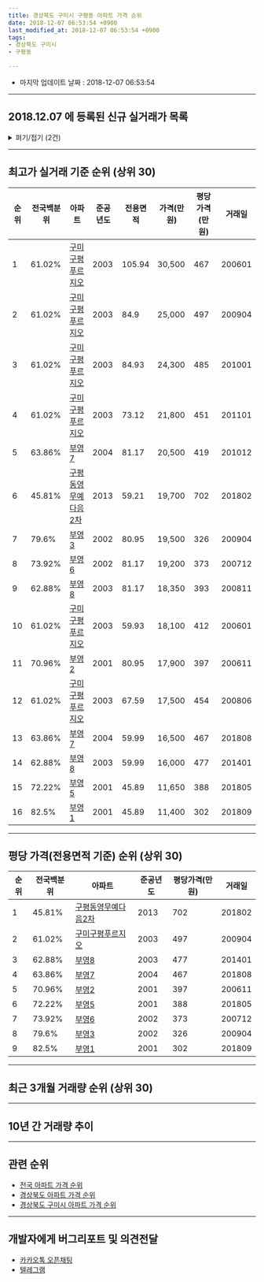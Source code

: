 ```yaml
---
title: 경상북도 구미시 구평동 아파트 가격 순위
date: 2018-12-07 06:53:54 +0900
last_modified_at: 2018-12-07 06:53:54 +0900
tags:
- 경상북도 구미시
- 구평동

---
```


* 마지막 업데이트 날짜 : 2018-12-07 06:53:54

---

## 2018.12.07 에 등록된 신규 실거래가 목록

<details>
<summary>펴기/접기 (2건)</summary>
<div markdown="1">

|아파트|전국백분위|준공년도|전용면적|가격(만원)|평당가격(만원)|거래일|
|---|---|---|---|---|---|---|
|[부영3](https://search.naver.com/search.naver?query=%EA%B2%BD%EC%83%81%EB%B6%81%EB%8F%84+%EA%B5%AC%EB%AF%B8%EC%8B%9C+%EA%B5%AC%ED%8F%89%EB%8F%99+%EB%B6%80%EC%98%813)|79.6%|2002|80.95|14,750|601|<span style="color:red">201811</span>|
|[부영5](https://search.naver.com/search.naver?query=%EA%B2%BD%EC%83%81%EB%B6%81%EB%8F%84+%EA%B5%AC%EB%AF%B8%EC%8B%9C+%EA%B5%AC%ED%8F%89%EB%8F%99+%EB%B6%80%EC%98%815)|72.22%|2001|45.89|7,200|517|<span style="color:red">201810</span>|


</div>
</details>

---

## 최고가 실거래 기준 순위 (상위 30)


|순위|전국백분위|아파트|준공년도|전용면적|가격(만원)|평당가격(만원)|거래일|
|---|---|---|---|---|---|---|---|
|1|61.02%|[구미구평푸르지오](https://search.naver.com/search.naver?query=%EA%B2%BD%EC%83%81%EB%B6%81%EB%8F%84+%EA%B5%AC%EB%AF%B8%EC%8B%9C+%EA%B5%AC%ED%8F%89%EB%8F%99+%EA%B5%AC%EB%AF%B8%EA%B5%AC%ED%8F%89%ED%91%B8%EB%A5%B4%EC%A7%80%EC%98%A4)|2003|105.94|30,500|467|200601|
|2|61.02%|[구미구평푸르지오](https://search.naver.com/search.naver?query=%EA%B2%BD%EC%83%81%EB%B6%81%EB%8F%84+%EA%B5%AC%EB%AF%B8%EC%8B%9C+%EA%B5%AC%ED%8F%89%EB%8F%99+%EA%B5%AC%EB%AF%B8%EA%B5%AC%ED%8F%89%ED%91%B8%EB%A5%B4%EC%A7%80%EC%98%A4)|2003|84.9|25,000|497|200904|
|3|61.02%|[구미구평푸르지오](https://search.naver.com/search.naver?query=%EA%B2%BD%EC%83%81%EB%B6%81%EB%8F%84+%EA%B5%AC%EB%AF%B8%EC%8B%9C+%EA%B5%AC%ED%8F%89%EB%8F%99+%EA%B5%AC%EB%AF%B8%EA%B5%AC%ED%8F%89%ED%91%B8%EB%A5%B4%EC%A7%80%EC%98%A4)|2003|84.93|24,300|485|201001|
|4|61.02%|[구미구평푸르지오](https://search.naver.com/search.naver?query=%EA%B2%BD%EC%83%81%EB%B6%81%EB%8F%84+%EA%B5%AC%EB%AF%B8%EC%8B%9C+%EA%B5%AC%ED%8F%89%EB%8F%99+%EA%B5%AC%EB%AF%B8%EA%B5%AC%ED%8F%89%ED%91%B8%EB%A5%B4%EC%A7%80%EC%98%A4)|2003|73.12|21,800|451|201101|
|5|63.86%|[부영7](https://search.naver.com/search.naver?query=%EA%B2%BD%EC%83%81%EB%B6%81%EB%8F%84+%EA%B5%AC%EB%AF%B8%EC%8B%9C+%EA%B5%AC%ED%8F%89%EB%8F%99+%EB%B6%80%EC%98%817)|2004|81.17|20,500|419|201012|
|6|45.81%|[구평동영무예다음2차](https://search.naver.com/search.naver?query=%EA%B2%BD%EC%83%81%EB%B6%81%EB%8F%84+%EA%B5%AC%EB%AF%B8%EC%8B%9C+%EA%B5%AC%ED%8F%89%EB%8F%99+%EA%B5%AC%ED%8F%89%EB%8F%99%EC%98%81%EB%AC%B4%EC%98%88%EB%8B%A4%EC%9D%8C2%EC%B0%A8)|2013|59.21|19,700|702|201802|
|7|79.6%|[부영3](https://search.naver.com/search.naver?query=%EA%B2%BD%EC%83%81%EB%B6%81%EB%8F%84+%EA%B5%AC%EB%AF%B8%EC%8B%9C+%EA%B5%AC%ED%8F%89%EB%8F%99+%EB%B6%80%EC%98%813)|2002|80.95|19,500|326|200904|
|8|73.92%|[부영6](https://search.naver.com/search.naver?query=%EA%B2%BD%EC%83%81%EB%B6%81%EB%8F%84+%EA%B5%AC%EB%AF%B8%EC%8B%9C+%EA%B5%AC%ED%8F%89%EB%8F%99+%EB%B6%80%EC%98%816)|2002|81.17|19,200|373|200712|
|9|62.88%|[부영8](https://search.naver.com/search.naver?query=%EA%B2%BD%EC%83%81%EB%B6%81%EB%8F%84+%EA%B5%AC%EB%AF%B8%EC%8B%9C+%EA%B5%AC%ED%8F%89%EB%8F%99+%EB%B6%80%EC%98%818)|2003|81.17|18,350|393|200811|
|10|61.02%|[구미구평푸르지오](https://search.naver.com/search.naver?query=%EA%B2%BD%EC%83%81%EB%B6%81%EB%8F%84+%EA%B5%AC%EB%AF%B8%EC%8B%9C+%EA%B5%AC%ED%8F%89%EB%8F%99+%EA%B5%AC%EB%AF%B8%EA%B5%AC%ED%8F%89%ED%91%B8%EB%A5%B4%EC%A7%80%EC%98%A4)|2003|59.93|18,100|412|200601|
|11|70.96%|[부영2](https://search.naver.com/search.naver?query=%EA%B2%BD%EC%83%81%EB%B6%81%EB%8F%84+%EA%B5%AC%EB%AF%B8%EC%8B%9C+%EA%B5%AC%ED%8F%89%EB%8F%99+%EB%B6%80%EC%98%812)|2001|80.95|17,900|397|200611|
|12|61.02%|[구미구평푸르지오](https://search.naver.com/search.naver?query=%EA%B2%BD%EC%83%81%EB%B6%81%EB%8F%84+%EA%B5%AC%EB%AF%B8%EC%8B%9C+%EA%B5%AC%ED%8F%89%EB%8F%99+%EA%B5%AC%EB%AF%B8%EA%B5%AC%ED%8F%89%ED%91%B8%EB%A5%B4%EC%A7%80%EC%98%A4)|2003|67.59|17,500|454|200806|
|13|63.86%|[부영7](https://search.naver.com/search.naver?query=%EA%B2%BD%EC%83%81%EB%B6%81%EB%8F%84+%EA%B5%AC%EB%AF%B8%EC%8B%9C+%EA%B5%AC%ED%8F%89%EB%8F%99+%EB%B6%80%EC%98%817)|2004|59.99|16,500|467|201808|
|14|62.88%|[부영8](https://search.naver.com/search.naver?query=%EA%B2%BD%EC%83%81%EB%B6%81%EB%8F%84+%EA%B5%AC%EB%AF%B8%EC%8B%9C+%EA%B5%AC%ED%8F%89%EB%8F%99+%EB%B6%80%EC%98%818)|2003|59.99|16,000|477|201401|
|15|72.22%|[부영5](https://search.naver.com/search.naver?query=%EA%B2%BD%EC%83%81%EB%B6%81%EB%8F%84+%EA%B5%AC%EB%AF%B8%EC%8B%9C+%EA%B5%AC%ED%8F%89%EB%8F%99+%EB%B6%80%EC%98%815)|2001|45.89|11,650|388|201805|
|16|82.5%|[부영1](https://search.naver.com/search.naver?query=%EA%B2%BD%EC%83%81%EB%B6%81%EB%8F%84+%EA%B5%AC%EB%AF%B8%EC%8B%9C+%EA%B5%AC%ED%8F%89%EB%8F%99+%EB%B6%80%EC%98%811)|2001|45.89|11,400|302|201809|


---

## 평당 가격(전용면적 기준) 순위 (상위 30)


|순위|전국백분위|아파트|준공년도|평당가격(만원)|거래일|
|---|---|---|---|---|---|
|1|45.81%|[구평동영무예다음2차](https://search.naver.com/search.naver?query=%EA%B2%BD%EC%83%81%EB%B6%81%EB%8F%84+%EA%B5%AC%EB%AF%B8%EC%8B%9C+%EA%B5%AC%ED%8F%89%EB%8F%99+%EA%B5%AC%ED%8F%89%EB%8F%99%EC%98%81%EB%AC%B4%EC%98%88%EB%8B%A4%EC%9D%8C2%EC%B0%A8)|2013|702|201802|
|2|61.02%|[구미구평푸르지오](https://search.naver.com/search.naver?query=%EA%B2%BD%EC%83%81%EB%B6%81%EB%8F%84+%EA%B5%AC%EB%AF%B8%EC%8B%9C+%EA%B5%AC%ED%8F%89%EB%8F%99+%EA%B5%AC%EB%AF%B8%EA%B5%AC%ED%8F%89%ED%91%B8%EB%A5%B4%EC%A7%80%EC%98%A4)|2003|497|200904|
|3|62.88%|[부영8](https://search.naver.com/search.naver?query=%EA%B2%BD%EC%83%81%EB%B6%81%EB%8F%84+%EA%B5%AC%EB%AF%B8%EC%8B%9C+%EA%B5%AC%ED%8F%89%EB%8F%99+%EB%B6%80%EC%98%818)|2003|477|201401|
|4|63.86%|[부영7](https://search.naver.com/search.naver?query=%EA%B2%BD%EC%83%81%EB%B6%81%EB%8F%84+%EA%B5%AC%EB%AF%B8%EC%8B%9C+%EA%B5%AC%ED%8F%89%EB%8F%99+%EB%B6%80%EC%98%817)|2004|467|201808|
|5|70.96%|[부영2](https://search.naver.com/search.naver?query=%EA%B2%BD%EC%83%81%EB%B6%81%EB%8F%84+%EA%B5%AC%EB%AF%B8%EC%8B%9C+%EA%B5%AC%ED%8F%89%EB%8F%99+%EB%B6%80%EC%98%812)|2001|397|200611|
|6|72.22%|[부영5](https://search.naver.com/search.naver?query=%EA%B2%BD%EC%83%81%EB%B6%81%EB%8F%84+%EA%B5%AC%EB%AF%B8%EC%8B%9C+%EA%B5%AC%ED%8F%89%EB%8F%99+%EB%B6%80%EC%98%815)|2001|388|201805|
|7|73.92%|[부영6](https://search.naver.com/search.naver?query=%EA%B2%BD%EC%83%81%EB%B6%81%EB%8F%84+%EA%B5%AC%EB%AF%B8%EC%8B%9C+%EA%B5%AC%ED%8F%89%EB%8F%99+%EB%B6%80%EC%98%816)|2002|373|200712|
|8|79.6%|[부영3](https://search.naver.com/search.naver?query=%EA%B2%BD%EC%83%81%EB%B6%81%EB%8F%84+%EA%B5%AC%EB%AF%B8%EC%8B%9C+%EA%B5%AC%ED%8F%89%EB%8F%99+%EB%B6%80%EC%98%813)|2002|326|200904|
|9|82.5%|[부영1](https://search.naver.com/search.naver?query=%EA%B2%BD%EC%83%81%EB%B6%81%EB%8F%84+%EA%B5%AC%EB%AF%B8%EC%8B%9C+%EA%B5%AC%ED%8F%89%EB%8F%99+%EB%B6%80%EC%98%811)|2001|302|201809|


---

## 최근 3개월 거래량 순위 (상위 30)


<div style="width:100%;">
    <canvas id="deal_count_ranking" height="250"></canvas>
</div>


<script>
new Chart(document.getElementById("deal_count_ranking"), {
    type: 'horizontalBar',
    data: {
        labels: ['부영3', '부영7', '부영1', '부영2', '부영5', '구미구평푸르지오', '부영6', '구평동영무예다음2차', '부영8'],
        datasets: [{
            label: '실거래 수',
            data: [6, 6, 6, 5, 5, 4, 4, 4, 2],
            borderColor: "rgba(255, 0, 128, 1)",
            backgroundColor: "rgba(255, 0, 128, 0.5)",
            fill: false,
        }]
    },
    options: {
        responsive: true,
        title: {
            display: true,
            text: '최근 3개월 거래량 순위'
        },
        tooltips: {
            mode: 'index',
            intersect: false,
            callbacks: {
                title: function(tooltipItems, data) {
                    return "실거래 수:";
                },
                label: function(tooltipItem, data) {
                    return data.labels[tooltipItem.index] + ": " + tooltipItem.xLabel;
                }
            }
        },
        hover: {
            mode: 'nearest',
            intersect: true
        },
        scales: {
            xAxes: [{
                display: true,
                scaleLabel: {
                    display: true,
                    labelString: '실거래 수'
                },
                ticks: {
                    suggestedMin: 0,
                }
            }],
            yAxes: [{
                display: true,
                ticks: {
                    autoSkip: false,
                    callback: function(value, index, values) {
                        if (value.length > 15)
                            return value.substr(0, 13) + "...";
                        else
                            return value;
                    }
                },
                scaleLabel: {
                    display: false,
                }
            }]
        }
    }
});

</script>


---

## 10년 간 거래량 추이


<div style="width:100%;">
    <canvas id="deal_progress" height="250"></canvas>
</div>

<script>
new Chart(document.getElementById("deal_progress"), {
    type: 'line',
    data: {
        labels: ['200812','200901','200902','200903','200904','200905','200906','200907','200908','200909','200910','200911','200912','201001','201002','201003','201004','201005','201006','201007','201008','201009','201010','201011','201012','201101','201102','201103','201104','201105','201106','201107','201108','201109','201110','201111','201112','201201','201202','201203','201204','201205','201206','201207','201208','201209','201210','201211','201212','201301','201302','201303','201304','201305','201306','201307','201308','201309','201310','201311','201312','201401','201402','201403','201404','201405','201406','201407','201408','201409','201410','201411','201412','201501','201502','201503','201504','201505','201506','201507','201508','201509','201510','201511','201512','201601','201602','201603','201604','201605','201606','201607','201608','201609','201610','201611','201612','201701','201702','201703','201704','201705','201706','201707','201708','201709','201710','201711','201712','201801','201802','201803','201804','201805','201806','201807','201808','201809','201810','201811','201812'],
        datasets: [{
            label: '실거래 수',
            pointRadius: 1,
            data: [21, 12, 28, 21, 25, 25, 22, 14, 27, 23, 7, 20, 17, 22, 12, 26, 21, 17, 18, 25, 16, 17, 26, 25, 47, 46, 46, 52, 28, 24, 24, 21, 11, 13, 30, 19, 28, 15, 22, 33, 19, 12, 9, 12, 10, 18, 22, 21, 24, 38, 22, 37, 31, 26, 19, 18, 13, 11, 21, 20, 22, 24, 30, 42, 26, 19, 26, 30, 33, 29, 32, 24, 42, 67, 51, 63, 68, 31, 44, 41, 40, 51, 39, 45, 38, 20, 29, 47, 47, 31, 29, 28, 36, 28, 38, 34, 25, 25, 43, 41, 36, 48, 60, 39, 45, 38, 28, 34, 25, 40, 40, 50, 52, 45, 36, 25, 20, 21, 25, 17, 0],
            borderColor: "rgba(255, 201, 14, 1)",
            backgroundColor: "rgba(255, 201, 14, 0.5)",
            fill: true,
        }]
    },
    options: {
        responsive: true,
        title: {
            display: true,
            text: '10년간 거래량 추이'
        },
        tooltips: {
            mode: 'index',
            intersect: false,
        },
        hover: {
            mode: 'nearest',
            intersect: true
        },
        scales: {
            xAxes: [{
                display: true,
                scaleLabel: {
                    display: true,
                    labelString: '년/월'
                }
            }],
            yAxes: [{
                display: true,
                ticks: {
                    suggestedMin: 0,
                },
                scaleLabel: {
                    display: true,
                    labelString: '실거래 수'
                }
            }]
        }
    }
});

</script>


---

## 관련 순위

- [전국 아파트 가격 순위](https://inasie.github.io/apt-ranking/전국)
- [경상북도 아파트 가격 순위](https://inasie.github.io/apt-ranking/경상북도)
- [경상북도 구미시 아파트 가격 순위](https://inasie.github.io/apt-ranking/경상북도-구미시)


---

## 개발자에게 버그리포트 및 의견전달

- [카카오톡 오픈채팅](https://open.kakao.com/o/gLJUAP4)
- [텔레그램](https://t.me/inasie)

